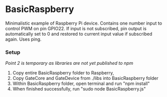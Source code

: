 # BasicRaspberry
Minimalistic example of Raspberry Pi device.
Contains one number input to control PWM on pin GPIO22.
If input is not subscribed, pin output is automatically set to 0 and
restored to current input value if subscribed again. Uses ping.

### Setup
*Point 2 is temporary as libraries are not yet published to npm*

1. Copy entire BasicRaspberry folder to Raspberry,
2. Copy GateCore and GateDevice from ./libs into BasicRaspberry folder
3. Within BasicRaspberry folder, open terminal and run "npm install"
4. When finished successfully, run "sudo node BasicRaspberry.js"